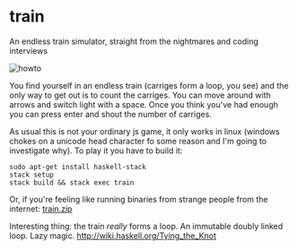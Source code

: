# train
An endless train simulator, straight from the nightmares and coding interviews

![howto](https://cloud.githubusercontent.com/assets/1123908/19253517/47f1a50a-8f54-11e6-841e-f23c57442b8c.gif)

You find yourself in an endless train (carriges form a loop, you see) and the only way to get out is to count the carriges. You can move around with arrows and switch light with a space. Once you think you've had enough you can press enter and shout the number of carriges. 

As usual this is not your ordinary js game, it only works in linux (windows chokes on a unicode head character fo some reason and I'm going to investigate why). To play it you have to build it: 

    sudo apt-get install haskell-stack
    stack setup
    stack build && stack exec train 

Or, if you're feeling like running binaries from strange people from the internet: [train.zip](https://github.com/reimai/train/files/522905/train.zip) 

Interesting thing: the train _really_ forms a loop. An immutable doubly linked loop. Lazy magic. http://wiki.haskell.org/Tying_the_Knot

